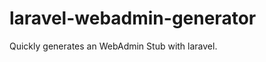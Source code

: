 laravel-webadmin-generator
==========================

Quickly generates an WebAdmin Stub with laravel.
